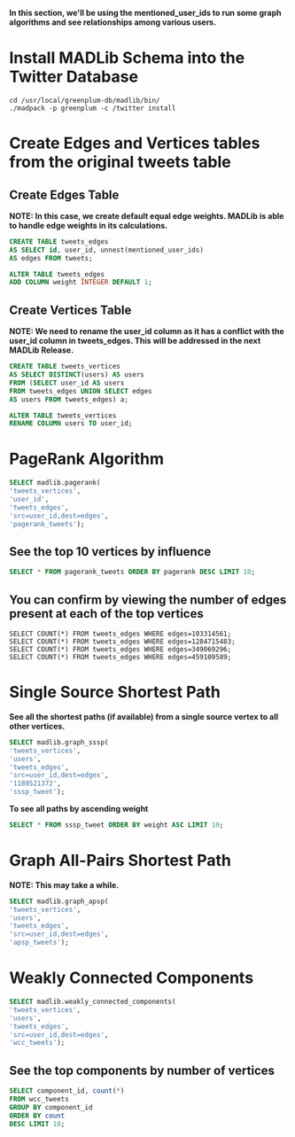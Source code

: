 **In this section, we'll be using the mentioned_user_ids to run some graph algorithms and see relationships among various users.**

# Install MADLib Schema into the Twitter Database
```
cd /usr/local/greenplum-db/madlib/bin/
./madpack -p greenplum -c /twitter install
```

# Create Edges and Vertices tables from the original tweets table

## Create Edges Table
**NOTE: In this case, we create default equal edge weights. MADLib is able to handle edge weights in its calculations.**
```sql
CREATE TABLE tweets_edges 
AS SELECT id, user_id, unnest(mentioned_user_ids) 
AS edges FROM tweets;
```

```sql
ALTER TABLE tweets_edges
ADD COLUMN weight INTEGER DEFAULT 1;
```

## Create Vertices Table
**NOTE: We need to rename the user_id column as it has a conflict with the user_id column in tweets_edges. This will be addressed in the next MADLib Release.**

```sql
CREATE TABLE tweets_vertices 
AS SELECT DISTINCT(users) AS users 
FROM (SELECT user_id AS users 
FROM tweets_edges UNION SELECT edges 
AS users FROM tweets_edges) a;
```

```sql
ALTER TABLE tweets_vertices 
RENAME COLUMN users TO user_id;
```

# PageRank Algorithm
```sql
SELECT madlib.pagerank(
'tweets_vertices', 
'user_id', 
'tweets_edges', 
'src=user_id,dest=edges', 
'pagerank_tweets');
```

## See the top 10 vertices by influence
```sql
SELECT * FROM pagerank_tweets ORDER BY pagerank DESC LIMIT 10;
```

## You can confirm by viewing the number of edges present at each of the top vertices
```
SELECT COUNT(*) FROM tweets_edges WHERE edges=103314561;
SELECT COUNT(*) FROM tweets_edges WHERE edges=1284715483;
SELECT COUNT(*) FROM tweets_edges WHERE edges=349069296;
SELECT COUNT(*) FROM tweets_edges WHERE edges=459109589;
```

# Single Source Shortest Path
**See all the shortest paths (if available) from a single source vertex to all other vertices.**
```sql
SELECT madlib.graph_sssp(
'tweets_vertices', 
'users', 
'tweets_edges', 
'src=user_id,dest=edges', 
'1189521372', 
'sssp_tweet');
```
**To see all paths by ascending weight**
```sql
SELECT * FROM sssp_tweet ORDER BY weight ASC LIMIT 10;
```

# Graph All-Pairs Shortest Path
**NOTE: This may take a while.**

```sql
SELECT madlib.graph_apsp(
'tweets_vertices', 
'users', 
'tweets_edges', 
'src=user_id,dest=edges', 
'apsp_tweets');
```

# Weakly Connected Components

```sql
SELECT madlib.weakly_connected_components(
'tweets_vertices', 
'users', 
'tweets_edges', 
'src=user_id,dest=edges', 
'wcc_tweets');
```

## See the top components by number of vertices
```sql
SELECT component_id, count(*) 
FROM wcc_tweets 
GROUP BY component_id 
ORDER BY count 
DESC LIMIT 10;
```
